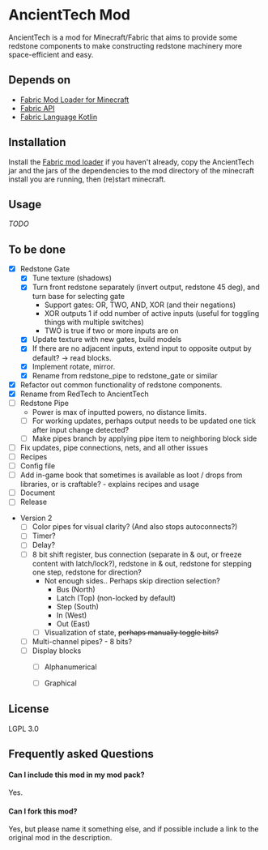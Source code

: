 # AncientTech Mod

AncientTech is a mod for Minecraft/Fabric that aims to provide some redstone components to make constructing redstone machinery more space-efficient and easy.

## Depends on

* [Fabric Mod Loader for Minecraft](https://www.fabricmc.net/)
* [Fabric API](https://www.curseforge.com/minecraft/mc-mods/fabric-api)
* [Fabric Language Kotlin](https://www.curseforge.com/minecraft/mc-mods/fabric-language-kotlin)

## Installation

Install the [Fabric mod loader](https://www.fabricmc.net/) if you haven't already, copy the AncientTech jar and the jars of the dependencies to the mod directory of the minecraft install you are running, then (re)start minecraft.  

## Usage

*TODO*

## To be done

* [x] Redstone Gate
    * [x] Tune texture (shadows)
    * [x] Turn front redstone separately (invert output, redstone 45 deg), and turn base for selecting gate
        * Support gates: OR, TWO, AND, XOR (and their negations)
        * XOR outputs 1 if odd number of active inputs (useful for toggling things with multiple switches)
        * TWO is true if two or more inputs are on
    * [x] Update texture with new gates, build models    
    * [x] If there are no adjacent inputs, extend input to opposite output by default? -> read blocks.
    * [x] Implement rotate, mirror.
    * [x] Rename from redstone_pipe to redstone_gate or similar
* [x] Refactor out common functionality of redstone components.     
* [x] Rename from RedTech to AncientTech
* [ ] Redstone Pipe
    * Power is max of inputted powers, no distance limits.
    * [ ] For working updates, perhaps output needs to be updated one tick after input change detected?
    * [ ] Make pipes branch by applying pipe item to neighboring block side
* [ ] Fix updates, pipe connections, nets, and all other issues
* [ ] Recipes
* [ ] Config file
* [ ] Add in-game book that sometimes is available as loot / drops from libraries, or is craftable? - explains recipes and usage
* [ ] Document
* [ ] Release
* Version 2
    * [ ] Color pipes for visual clarity?  (And also stops autoconnects?)
    * [ ] Timer?
    * [ ] Delay?
    * [ ] 8 bit shift register, bus connection (separate in & out, or freeze content with latch/lock?), redstone in & out, redstone for stepping one step, redstone for direction?
        * Not enough sides.. Perhaps skip direction selection?
            * Bus (North)
            * Latch (Top) (non-locked by default)
            * Step (South)
            * In (West)
            * Out (East)
        * [ ] Visualization of state, ~~perhaps manually toggle bits?~~
          
    * [ ] Multi-channel pipes? - 8 bits?          
    * [ ] Display blocks
        * [ ] Alphanumerical
        * [ ] Graphical
        


## License

LGPL 3.0

## Frequently asked Questions

#### Can I include this mod in my mod pack?
Yes.

#### Can I fork this mod?
Yes, but please name it something else, and if possible include a link to the original mod in the description.

